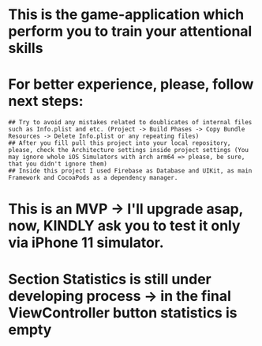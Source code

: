 # This is the game-application which perform you to train your attentional skills

# For better experience, please, follow next steps: 

    ## Try to avoid any mistakes related to doublicates of internal files such as Info.plist and etc. (Project -> Build Phases -> Copy Bundle Resources -> Delete Info.plist or any repeating files)
    ## After you fill pull this project into your local repository, please, check the Architecture settings inside project settings (You may ignore whole iOS Simulators with arch arm64 => please, be sure, that you didn't ignore them)
    ## Inside this project I used Firebase as Database and UIKit, as main Framework and CocoaPods as a dependency manager. 

# This is an MVP -> I'll upgrade asap, now, KINDLY ask you to test it only via iPhone 11 simulator. 
# Section Statistics is still under developing process -> in the final ViewController button statistics is empty
